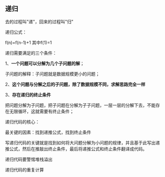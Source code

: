 ## 递归

去的过程叫"递"，回来的过程叫"归"

递归公式：

f(n)=f(n-1)+1 其中f(1)=1

递归需要满足的三个条件：

1、**一个问题可以分解为几个子问题的解**；

子问题的解释：子问题就是数据规模更小的问题；

2、**这个问题与分解之后的子问题，除了数据规模不同，求解思路完全一样**

3、**存在递归的终止条件**

把问题分解为子问题，把子问题在分解为子子问题，一层一层的分解下去，不能存在无限循环，这就需要有终止条件；

递归代码的核心：

最关键的因素：找到递推公式，找到终止条件

写递归代码的关键就是找到如何将大问题分解为小问题的规律，并且基于此写出递推公式，然后在推敲出终止条件，最后将递推公式和终止条件翻译成代码。


递归代码要警惕堆栈溢出

递归代码的重复计算





